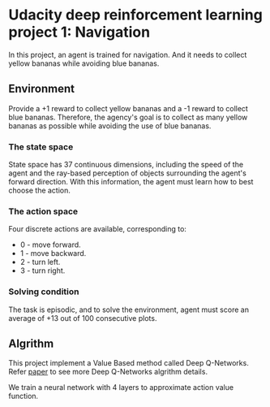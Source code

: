 # Udacity deep reinforcement learning project 1: Navigation
In this project, an agent is trained for navigation. And it needs to collect yellow bananas while avoiding blue bananas.

## Environment
Provide a +1 reward to collect yellow bananas and a -1 reward to collect blue bananas. Therefore, the agency's goal is to collect as many yellow bananas as possible while avoiding the use of blue bananas.

### The state space 
State space has 37 continuous dimensions, including the speed of the agent and the ray-based perception of objects surrounding the agent's forward direction. With this information, the agent must learn how to best choose the action.

### The action space
Four discrete actions are available, corresponding to:

- 0 - move forward.
- 1 - move backward.
- 2 - turn left.
- 3 - turn right.

### Solving condition
The task is episodic, and to solve the environment, agent must score an average of +13 out of 100 consecutive plots.

## Algrithm
This project implement a Value Based method called Deep Q-Networks. Refer [paper](https://storage.googleapis.com/deepmind-media/dqn/DQNNaturePaper.pdf) to see more Deep Q-Networks algrithm details.

We train a neural network with 4 layers to approximate action value function. 
